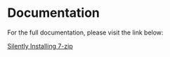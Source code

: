 # Documentation

For the full documentation, please visit the link below:

[Silently Installing 7-zip](https://blog.wuibaille.fr/2023/06/silent-install-7-zip/)
